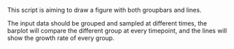 This script is aiming to draw a figure with both groupbars and lines.

The input data should be grouped and sampled at different times, the barplot will compare the different group at every timepoint, and the lines will show the growth rate of every group.
